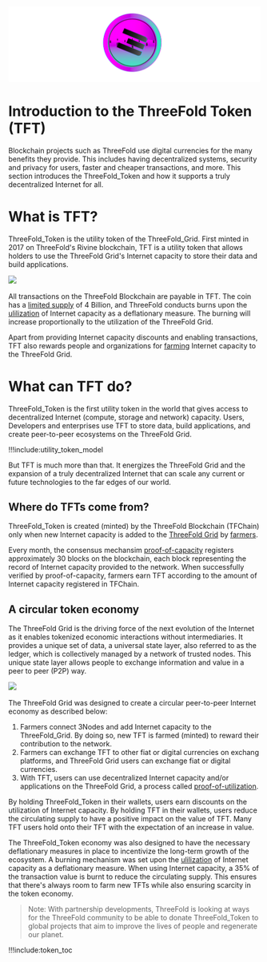![](img/tft.png)

# Introduction to the ThreeFold Token (TFT)

Blockchain projects such as ThreeFold use digital currencies for the many benefits they provide. This includes having decentralized systems, security and privacy for users, faster and cheaper transactions, and more. This section introduces the ThreeFold_Token and how it supports a truly decentralized Internet for all.  

# What is TFT?

ThreeFold_Token is the utility token of the ThreeFold_Grid. First minted in 2017 on ThreeFold's Rivine blockchain, TFT is a utility token that allows holders to use the ThreeFold Grid's Internet capacity to store their data and build applications.

![](img/token_valuable_.jpg)

All transactions on the ThreeFold Blockchain are payable in TFT. The coin has a [limited supply](tft_limited_supply) of 4 Billion, and ThreeFold conducts burns upon the [ulilization](proof_of_utilization) of Internet capacity as a deflationary measure. The burning will increase proportionally to the utilization of the ThreeFold Grid.

Apart from providing Internet capacity discounts and enabling transactions, TFT also rewards people and organizations for [farming](farming_intro) Internet capacity to the ThreeFold Grid.

# What can TFT do?

ThreeFold_Token is the first utility token in the world that gives access to decentralized Internet (compute, storage and network) capacity. Users, Developers and enterprises use TFT to store data, build applications, and create peer-to-peer ecosystems on the ThreeFold Grid. 

!!!include:utility_token_model

But TFT is much more than that. It energizes the ThreeFold Grid and the expansion of a truly decentralized Internet that can scale any current or future technologies to the far edges of our world.

<!-- MOVE TO GRID ![](img/missing_layer_.jpg) -->


## Where do TFTs come from?

ThreeFold_Token is created (minted) by the ThreeFold Blockchain (TFChain) only when new Internet capacity is added to the [ThreeFold Grid](grid_intro) by [farmers](farming_intro). 

Every month, the consensus mechansim [proof-of-capacity](proof_of_capacity) registers approximately 30 blocks on the blockchain, each block representing the record of Internet capacity provided to the network. When successfully verified by proof-of-capacity, farmers earn TFT according to the amount of Internet capacity registered in TFChain.

## A circular token economy

The ThreeFold Grid is the driving force of the next evolution of the Internet as it enables tokenized economic interactions without intermediaries. It provides a unique set of data, a universal state layer, also referred to as the ledger, which is collectively managed by a network of trusted nodes. This unique state layer allows people to exchange information and value in a peer to peer (P2P) way.

![](img/curlar_tft_3.png)

The ThreeFold Grid was designed to create a circular peer-to-peer Internet economy as described below:

1. Farmers connect 3Nodes and add Internet capacity to the ThreeFold_Grid. By doing so, new TFT is farmed (minted) to reward their contribution to the network.  
2. Farmers can exchange TFT to other fiat or digital currencies on exchang platforms, and ThreeFold Grid users can exchange fiat or digital currencies. 
3. With TFT, users can use decentralized Internet capacity and/or applications on the ThreeFold Grid, a process called [proof-of-utilization](utilization).

By holding ThreeFold_Token in their wallets, users earn discounts on the utilization of Internet capacity. By holding TFT in their wallets, users reduce the circulating supply to have a positive impact on the value of TFT. Many TFT users hold onto their TFT with the expectation of an increase in value.

The ThreeFold_Token economy was also designed to have the necessary deflationary measures in place to incentivize the long-term growth of the ecosystem. A burning mechanism was set upon the [ulilization](proof_of_utilization) of Internet capacity as a deflationary measure. When using Internet capacity, a 35% of the transaction value is burnt to reduce the circulating supply. This ensures that there's always room to farm new TFTs while also ensuring scarcity in the token economy.


> Note: With partnership developments, ThreeFold is looking at ways for the ThreeFold community to be able to donate ThreeFold_Token to global projects that aim to improve the lives of people and regenerate our planet. 

!!!include:token_toc